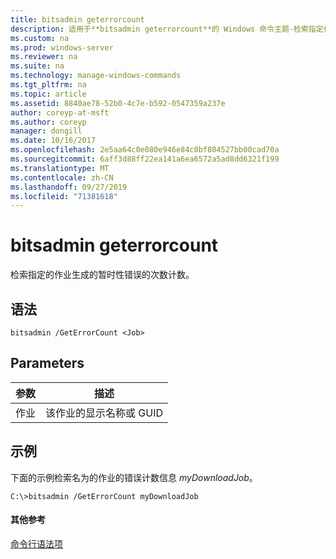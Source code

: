 ```yaml
---
title: bitsadmin geterrorcount
description: 适用于**bitsadmin geterrorcount**的 Windows 命令主题-检索指定作业产生暂时性错误的次数的计数。
ms.custom: na
ms.prod: windows-server
ms.reviewer: na
ms.suite: na
ms.technology: manage-windows-commands
ms.tgt_pltfrm: na
ms.topic: article
ms.assetid: 8840ae78-52b0-4c7e-b592-0547359a237e
author: coreyp-at-msft
ms.author: coreyp
manager: dongill
ms.date: 10/16/2017
ms.openlocfilehash: 2e5aa64c0e080e946e84c0bf804527bb00cad70a
ms.sourcegitcommit: 6aff3d88ff22ea141a6ea6572a5ad8dd6321f199
ms.translationtype: MT
ms.contentlocale: zh-CN
ms.lasthandoff: 09/27/2019
ms.locfileid: "71381618"
---
```

# <a name="bitsadmin-geterrorcount"></a>bitsadmin geterrorcount



检索指定的作业生成的暂时性错误的次数计数。

## <a name="syntax"></a>语法

```
bitsadmin /GetErrorCount <Job>
```

## <a name="parameters"></a>Parameters

|参数|描述|
|---------|-----------|
|作业|该作业的显示名称或 GUID|

## <a name="BKMK_examples"></a>示例

下面的示例检索名为的作业的错误计数信息 *myDownloadJob*。
```
C:\>bitsadmin /GetErrorCount myDownloadJob
```

#### <a name="additional-references"></a>其他参考

[命令行语法项](command-line-syntax-key.md)